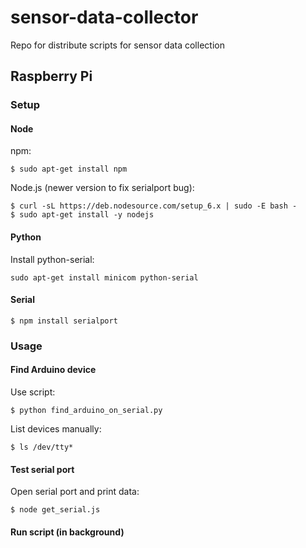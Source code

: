 # sensor-data-collector

Repo for distribute scripts for sensor data collection

## Raspberry Pi

### Setup

#### Node

npm:
```
$ sudo apt-get install npm
```

Node.js (newer version to fix serialport bug):
```
$ curl -sL https://deb.nodesource.com/setup_6.x | sudo -E bash -
$ sudo apt-get install -y nodejs
```

#### Python

Install python-serial:
```
sudo apt-get install minicom python-serial
```

#### Serial

```
$ npm install serialport
```

### Usage

#### Find Arduino device

Use script:
```
$ python find_arduino_on_serial.py
```

List devices manually:
```
$ ls /dev/tty*
```

#### Test serial port

Open serial port and print data:
```
$ node get_serial.js
```

#### Run script (in background)

